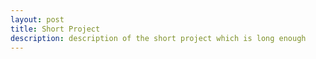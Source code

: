 ```yaml
---
layout: post
title: Short Project
description: description of the short project which is long enough
---
```


<pre id="target"></pre>

<script type="text/javascript" src="/assets/js/ascii.js"></script>
